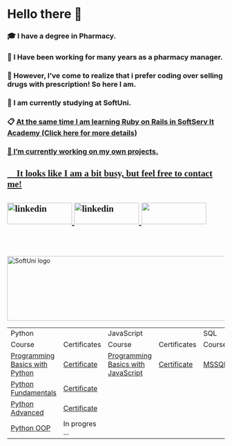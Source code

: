 # Hello there 👋 
### :mortar_board: I have а degree in Pharmacy. 
### :calendar: I Have been working for many years as а pharmacy manager.
### :pill: However, I’ve come to realize that i prefer coding over selling drugs with prescription! So here I am.
### 🌱 I am currently studying at SoftUni.
### :clipboard: <a  href = 'https://career.softserveinc.com/en-us/it-academy'> At the same time I am learning Ruby on Rails in SoftServ It Academy (Click here for more details)

### 🔭 I’m currently working on my own projects.  

### <h2 style="font-family:tempus sans itc;"> :eyes: It looks like I am a bit busy, but feel free to contact me!

<div>
<h2 style="font-family:tempus sans itc;"><a href="mailto:stoyan_stoyanov@rocketmail.com?"><img  src="https://www.freepnglogos.com/uploads/email-png/download-blue-email-png-png-image-pngimg-10.png" alt="linkedin" width="150" height="50"></a><a  href = 'https://bg.linkedin.com/in/stoyan-stoyanov-51637a217'>
  <img  src="https://career.gatech.edu/sites/default/files/images/linkedin-banner_0.png" alt="linkedin" width="150" height="50"> <img width = "150" height="50" src="https://komarev.com/ghpvc/?username=Stoyan83"></a>
 </div>

  

  

  </a>
</br></br></br>
<a href="https://softuni.bg/trainings/courses/">
<img src="https://nakov.com/wp-content/uploads/2012/03/Software-University-logo-horizontal.png" alt="SoftUni logo" width="630" height="150" align="center">
</a>
 

 <table>
  <tr>
    <td colspan="2">Python</td>
    <td colspan="2">JavaScript</td>
    <td colspan="2">SQL</td>
  </tr>
  <tr>
    <td>Course</td>
    <td>Certificates</td>
    <td>Course</td>
    <td>Certificates</td>
    <td>Course</td>
    <td>Certificates</td>
  </tr>
  <tr>
    <td><a href ='https://softuni.bg/trainings/3516/programming-basics-with-python-november-2021'>Programming Basics with Python</a> </td>
    <td><a href ='https://softuni.bg/certificates/details/121421/0b9b06b1'>Certificate</a>  </td>
    <td><a href ='https://softuni.bg/trainings/3742/programming-basics-with-javascript-april-2022'>Programming Basics with JavaScript</a></td>
    <td><a href ='https://softuni.bg/certificates/details/134073/74b0ddcf'>Certificate</a>  </td>
    <td><a href ='https://softuni.bg/trainings/3714/ms-sql-may-2022'>MSSQL</td>
    <td><a href ='https://softuni.bg/certificates/details/134802/61a9035e'>Certificate</td>
      
    
  </tr>
  <tr>
    <td><a href ='https://softuni.bg/modules/106/fundamentals-module/1316'>Python Fundamentals</a></td>
    <td><a href ='https://softuni.bg/certificates/details/129140/8f7380c2'>Certificate</td>
    <td>&nbsp</td>
    <td>&nbsp</td>
    <td>&nbsp</td>
    <td>&nbsp</td>
  </tr>
   <tr>
    <td><a href ='https://softuni.bg/modules/74/python-advanced/1345'>Python Advanced</a> </td>
    <td><a href ='https://softuni.bg/certificates/details/135948/b644f779'>Certificate</td>
    <td>&nbsp</td>
    <td>&nbsp</td>
    <td>&nbsp</td>
    <td>&nbsp</td>
    
  </tr>
   <tr>
    <td><a href ='https://softuni.bg/trainings/3705/python-oop-june-2022'>Python OOP</a> </td>
    <td>In progres ... </td>
    <td>&nbsp</td>
    <td>&nbsp</td>
    <td>&nbsp</td>
    <td>&nbsp</td>
    
  </tr>
  
</table>



